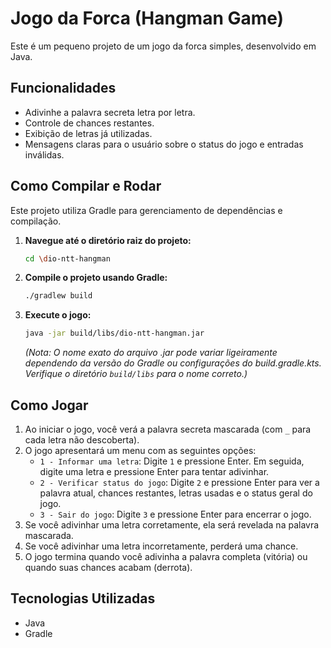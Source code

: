 # Jogo da Forca (Hangman Game)

Este é um pequeno projeto de um jogo da forca simples, desenvolvido em Java.

## Funcionalidades

*   Adivinhe a palavra secreta letra por letra.
*   Controle de chances restantes.
*   Exibição de letras já utilizadas.
*   Mensagens claras para o usuário sobre o status do jogo e entradas inválidas.

## Como Compilar e Rodar

Este projeto utiliza Gradle para gerenciamento de dependências e compilação.

1.  **Navegue até o diretório raiz do projeto:**

    ```bash
    cd \dio-ntt-hangman
    ```

2.  **Compile o projeto usando Gradle:**

    ```bash
    ./gradlew build
    ```

3.  **Execute o jogo:**

    ```bash
    java -jar build/libs/dio-ntt-hangman.jar
    ```
    *(Nota: O nome exato do arquivo .jar pode variar ligeiramente dependendo da versão do Gradle ou configurações do build.gradle.kts. Verifique o diretório `build/libs` para o nome correto.)*

## Como Jogar

1.  Ao iniciar o jogo, você verá a palavra secreta mascarada (com `_` para cada letra não descoberta).
2.  O jogo apresentará um menu com as seguintes opções:
    *   `1 - Informar uma letra`: Digite `1` e pressione Enter. Em seguida, digite uma letra e pressione Enter para tentar adivinhar.
    *   `2 - Verificar status do jogo`: Digite `2` e pressione Enter para ver a palavra atual, chances restantes, letras usadas e o status geral do jogo.
    *   `3 - Sair do jogo`: Digite `3` e pressione Enter para encerrar o jogo.
3.  Se você adivinhar uma letra corretamente, ela será revelada na palavra mascarada.
4.  Se você adivinhar uma letra incorretamente, perderá uma chance.
5.  O jogo termina quando você adivinha a palavra completa (vitória) ou quando suas chances acabam (derrota).

## Tecnologias Utilizadas

*   Java
*   Gradle
